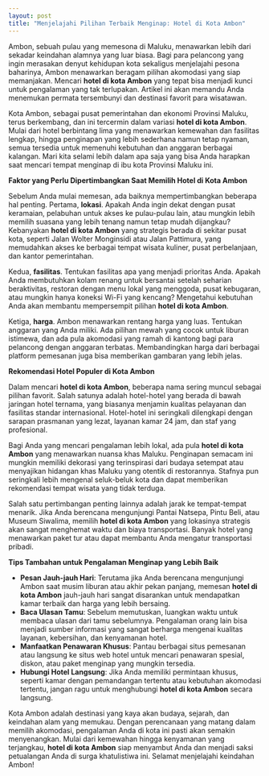 ```yaml
---
layout: post
title: "Menjelajahi Pilihan Terbaik Menginap: Hotel di Kota Ambon"
---
```


Ambon, sebuah pulau yang memesona di Maluku, menawarkan lebih dari sekadar keindahan alamnya yang luar biasa. Bagi para pelancong yang ingin merasakan denyut kehidupan kota sekaligus menjelajahi pesona baharinya, Ambon menawarkan beragam pilihan akomodasi yang siap memanjakan. Mencari **hotel di kota Ambon** yang tepat bisa menjadi kunci untuk pengalaman yang tak terlupakan. Artikel ini akan memandu Anda menemukan permata tersembunyi dan destinasi favorit para wisatawan.

Kota Ambon, sebagai pusat pemerintahan dan ekonomi Provinsi Maluku, terus berkembang, dan ini tercermin dalam variasi **hotel di kota Ambon**. Mulai dari hotel berbintang lima yang menawarkan kemewahan dan fasilitas lengkap, hingga penginapan yang lebih sederhana namun tetap nyaman, semua tersedia untuk memenuhi kebutuhan dan anggaran berbagai kalangan. Mari kita selami lebih dalam apa saja yang bisa Anda harapkan saat mencari tempat menginap di ibu kota Provinsi Maluku ini.

**Faktor yang Perlu Dipertimbangkan Saat Memilih Hotel di Kota Ambon**

Sebelum Anda mulai memesan, ada baiknya mempertimbangkan beberapa hal penting. Pertama, **lokasi**. Apakah Anda ingin dekat dengan pusat keramaian, pelabuhan untuk akses ke pulau-pulau lain, atau mungkin lebih memilih suasana yang lebih tenang namun tetap mudah dijangkau? Kebanyakan **hotel di kota Ambon** yang strategis berada di sekitar pusat kota, seperti Jalan Wolter Monginsidi atau Jalan Pattimura, yang memudahkan akses ke berbagai tempat wisata kuliner, pusat perbelanjaan, dan kantor pemerintahan.

Kedua, **fasilitas**. Tentukan fasilitas apa yang menjadi prioritas Anda. Apakah Anda membutuhkan kolam renang untuk bersantai setelah seharian beraktivitas, restoran dengan menu lokal yang menggoda, pusat kebugaran, atau mungkin hanya koneksi Wi-Fi yang kencang? Mengetahui kebutuhan Anda akan membantu mempersempit pilihan **hotel di kota Ambon**.

Ketiga, **harga**. Ambon menawarkan rentang harga yang luas. Tentukan anggaran yang Anda miliki. Ada pilihan mewah yang cocok untuk liburan istimewa, dan ada pula akomodasi yang ramah di kantong bagi para pelancong dengan anggaran terbatas. Membandingkan harga dari berbagai platform pemesanan juga bisa memberikan gambaran yang lebih jelas.

**Rekomendasi Hotel Populer di Kota Ambon**

Dalam mencari **hotel di kota Ambon**, beberapa nama sering muncul sebagai pilihan favorit. Salah satunya adalah hotel-hotel yang berada di bawah jaringan hotel ternama, yang biasanya menjamin kualitas pelayanan dan fasilitas standar internasional. Hotel-hotel ini seringkali dilengkapi dengan sarapan prasmanan yang lezat, layanan kamar 24 jam, dan staf yang profesional.

Bagi Anda yang mencari pengalaman lebih lokal, ada pula **hotel di kota Ambon** yang menawarkan nuansa khas Maluku. Penginapan semacam ini mungkin memiliki dekorasi yang terinspirasi dari budaya setempat atau menyajikan hidangan khas Maluku yang otentik di restorannya. Stafnya pun seringkali lebih mengenal seluk-beluk kota dan dapat memberikan rekomendasi tempat wisata yang tidak terduga.

Salah satu pertimbangan penting lainnya adalah jarak ke tempat-tempat menarik. Jika Anda berencana mengunjungi Pantai Natsepa, Pintu Beli, atau Museum Siwalima, memilih **hotel di kota Ambon** yang lokasinya strategis akan sangat menghemat waktu dan biaya transportasi. Banyak hotel yang menawarkan paket tur atau dapat membantu Anda mengatur transportasi pribadi.

**Tips Tambahan untuk Pengalaman Menginap yang Lebih Baik**

*   **Pesan Jauh-jauh Hari**: Terutama jika Anda berencana mengunjungi Ambon saat musim liburan atau akhir pekan panjang, memesan **hotel di kota Ambon** jauh-jauh hari sangat disarankan untuk mendapatkan kamar terbaik dan harga yang lebih bersaing.
*   **Baca Ulasan Tamu**: Sebelum memutuskan, luangkan waktu untuk membaca ulasan dari tamu sebelumnya. Pengalaman orang lain bisa menjadi sumber informasi yang sangat berharga mengenai kualitas layanan, kebersihan, dan kenyamanan hotel.
*   **Manfaatkan Penawaran Khusus**: Pantau berbagai situs pemesanan atau langsung ke situs web hotel untuk mencari penawaran spesial, diskon, atau paket menginap yang mungkin tersedia.
*   **Hubungi Hotel Langsung**: Jika Anda memiliki permintaan khusus, seperti kamar dengan pemandangan tertentu atau kebutuhan akomodasi tertentu, jangan ragu untuk menghubungi **hotel di kota Ambon** secara langsung.

Kota Ambon adalah destinasi yang kaya akan budaya, sejarah, dan keindahan alam yang memukau. Dengan perencanaan yang matang dalam memilih akomodasi, pengalaman Anda di kota ini pasti akan semakin menyenangkan. Mulai dari kemewahan hingga kenyamanan yang terjangkau, **hotel di kota Ambon** siap menyambut Anda dan menjadi saksi petualangan Anda di surga khatulistiwa ini. Selamat menjelajahi keindahan Ambon!
